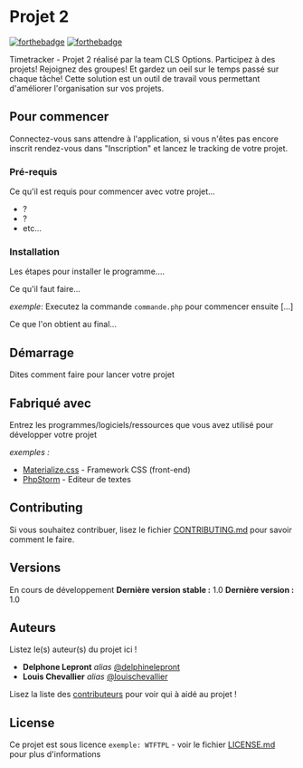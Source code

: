# Projet 2

[![forthebadge](http://forthebadge.com/images/badges/built-with-love.svg)](http://forthebadge.com)  [![forthebadge](http://forthebadge.com/images/badges/powered-by-electricity.svg)](http://forthebadge.com)

Timetracker - Projet 2 réalisé par la team CLS Options. Participez à des projets! Rejoignez des groupes! Et gardez un oeil sur le temps passé sur chaque tâche! Cette solution est un outil de travail vous permettant d'améliorer l'organisation sur vos projets.

## Pour commencer

Connectez-vous sans attendre à l'application, si vous n'êtes pas encore inscrit rendez-vous dans "Inscription" et lancez le tracking de votre projet.

### Pré-requis

Ce qu'il est requis pour commencer avec votre projet...

- ?
- ?
- etc...

### Installation

Les étapes pour installer le programme....

Ce qu'il faut faire...

_exemple_: Executez la commande ``commande.php`` pour commencer ensuite [...]


Ce que l'on obtient au final...

## Démarrage

Dites comment faire pour lancer votre projet

## Fabriqué avec

Entrez les programmes/logiciels/ressources que vous avez utilisé pour développer votre projet

_exemples :_
* [Materialize.css](http://materializecss.com) - Framework CSS (front-end)
* [PhpStorm](https://www.jetbrains.com/fr-fr/phpstorm/) - Editeur de textes

## Contributing

Si vous souhaitez contribuer, lisez le fichier [CONTRIBUTING.md](https://example.org) pour savoir comment le faire.

## Versions
En cours de développement
**Dernière version stable :** 1.0
**Dernière version :** 1.0

## Auteurs
Listez le(s) auteur(s) du projet ici !
* **Delphone Lepront** _alias_ [@delphinelepront](https://github.com/delphinelepront)
* **Louis Chevallier** _alias_ [@louischevallier](https://github.com/louischevallier)

Lisez la liste des [contributeurs](https://github.com/delphinelepront/CLS_Options/contributors) pour voir qui à aidé au projet !


## License

Ce projet est sous licence ``exemple: WTFTPL`` - voir le fichier [LICENSE.md](LICENSE.md) pour plus d'informations

